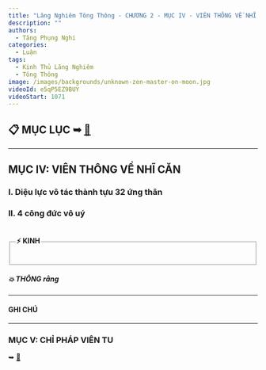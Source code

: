 ```yaml
---
title: "Lăng Nghiêm Tông Thông - CHƯƠNG 2 - MỤC IV - VIÊN THÔNG VỀ NHĨ CĂN"
description: ""
authors: 
  - Tăng Phụng Nghi
categories:
  - Luận
tags:
  - Kinh Thủ Lăng Nghiêm
  - Tông Thông
image: /images/backgrounds/unknown-zen-master-on-moon.jpg
videoId: e5qP5EZ9BUY
videoStart: 1071
---
```


<h2>📋 MỤC LỤC ➥ <a href="/interpretations/lang-nghiem-tong-thong-muc-luc">🔗</a></h2>

<hr class="blog-rule" />

## MỤC IV: VIÊN THÔNG VỀ NHĨ CĂN

### I. Diệu lực vô tác thành tựu 32 ứng thân

### II. 4 công đức vô uý

<fieldset>
<legend><h4>⚡️ KINH</h4></legend>
<div style="color: var(--color-accent-darkorange)">

</div>
</fieldset>
<h5>💥 THÔNG rằng</h5>

<hr class="blog-rule" />

#### GHI CHÚ

[^1]: ⭐️

<hr class="blog-rule" />

### MỤC V: CHỈ PHÁP VIÊN TU 
➥ [🔗](/interpretations/lang-nghiem-tong-thong-chuong-2-muc-5-chi-phap-vien-tu)

